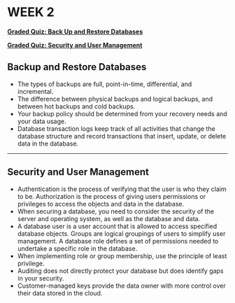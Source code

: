 # WEEK 2

[**Graded Quiz: Back Up and Restore Databases**](./Graded%20Quiz%20Back%20Up%20and%20Restore%20Databases%20595f76b0e60344788936c0b88fdc32c8.pdf)

[**Graded Quiz: Security and User Management**](./Graded%20Quiz%20Security%20and%20User%20Management.pdf)

## ****Backup and Restore Databases****

- The types of backups are full, point-in-time, differential, and incremental.
- The difference between physical backups and logical backups, and between hot backups and cold backups.
- Your backup policy should be determined from your recovery needs and your data usage.
- Database transaction logs keep track of all activities that change the database structure and record transactions that insert, update, or delete data in the database.

---

## ****Security and User Management****

- Authentication is the process of verifying that the user is who they claim to be. Authorization is the process of giving users permissions or privileges to access the objects and data in the database.
- When securing a database, you need to consider the security of the server and operating system, as well as the database and data.
- A database user is a user account that is allowed to access specified database objects. Groups are logical groupings of users to simplify user management. A database role defines a set of permissions needed to undertake a specific role in the database.
- When implementing role or group membership, use the principle of least privilege.
- Auditing does not directly protect your database but does identify gaps in your security.
- Customer-managed keys provide the data owner with more control over their data stored in the cloud.